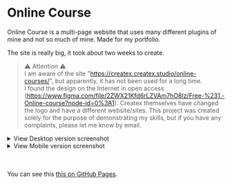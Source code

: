 # Online Course

Online Course is a multi-page website that uses many different plugins of mine and not so much of mine. Made for my portfolio.

The site is really big, it took about two weeks to create.
<!-- Ctrl + Shift + V => view this file in VS Code -->
> ⚠ Attention ⚠ <br>
I am aware of the site "https://createx.createx.studio/online-courses/", but apparently, it has not been used for a long time. <br>
I found the design on the Internet in open access (https://www.figma.com/file/2ZWX21Kfd6rLZVAm7hO8lz/Free-%231.-Online-course?node-id=0%3A1).
Createx themselves have changed the logo and have a different website/sites.
This project was created solely for the purpose of demonstrating my skills, but if you have any complaints, please let me know by email.


<details>
<summary>View Desktop version screenshot</summary>
  <img src="readmeFiles/preview.png" />
</details>

<details>
<summary>View Mobile version screenshot</summary>
  <img src="readmeFiles/previewMOB.png" width=50% />
</details>
<br>
<br>

You can see this [this on GitHub Pages].<br>

[this on GitHub Pages]: https://ulyanov-programmer.github.io/Online_Course/Online_Course/
